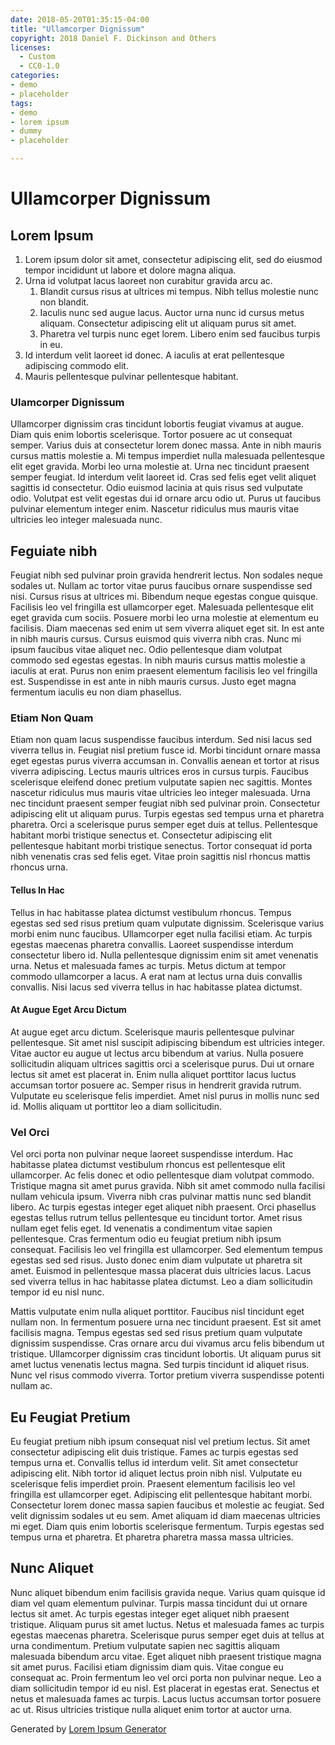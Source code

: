 ```yaml
---
date: 2018-05-20T01:35:15-04:00
title: "Ullamcorper Dignissum"
copyright: 2018 Daniel F. Dickinson and Others
licenses:
  - Custom
  - CC0-1.0
categories:
- demo
- placeholder
tags:
- demo
- lorem ipsum
- dummy
- placeholder

---
```


# Ullamcorper Dignissum

## Lorem Ipsum

  1.  Lorem ipsum dolor sit amet, consectetur adipiscing elit, sed do eiusmod tempor incididunt ut labore et dolore magna aliqua.
  2.  Urna id volutpat lacus laoreet non curabitur gravida arcu ac.
      1.  Blandit cursus risus at ultrices mi tempus. Nibh tellus molestie nunc non blandit.
      2.  Iaculis nunc sed augue lacus. Auctor urna nunc id cursus metus aliquam. Consectetur adipiscing elit ut aliquam purus sit amet.
      3.  Pharetra vel turpis nunc eget lorem. Libero enim sed faucibus turpis in eu.
  3.  Id interdum velit laoreet id donec. A iaculis at erat pellentesque adipiscing commodo elit.
  4.  Mauris pellentesque pulvinar pellentesque habitant.

### Ulamcorper Dignissum

Ullamcorper dignissim cras tincidunt lobortis feugiat vivamus at augue. Diam quis enim lobortis scelerisque. Tortor posuere ac ut consequat semper. Varius duis at consectetur lorem donec massa. Ante in nibh mauris cursus mattis molestie a. Mi tempus imperdiet nulla malesuada pellentesque elit eget gravida. Morbi leo urna molestie at. Urna nec tincidunt praesent semper feugiat. Id interdum velit laoreet id. Cras sed felis eget velit aliquet sagittis id consectetur. Odio euismod lacinia at quis risus sed vulputate odio. Volutpat est velit egestas dui id ornare arcu odio ut. Purus ut faucibus pulvinar elementum integer enim. Nascetur ridiculus mus mauris vitae ultricies leo integer malesuada nunc.

## Feguiate nibh

Feugiat nibh sed pulvinar proin gravida hendrerit lectus. Non sodales neque sodales ut. Nullam ac tortor vitae purus faucibus ornare suspendisse sed nisi. Cursus risus at ultrices mi. Bibendum neque egestas congue quisque. Facilisis leo vel fringilla est ullamcorper eget. Malesuada pellentesque elit eget gravida cum sociis. Posuere morbi leo urna molestie at elementum eu facilisis. Diam maecenas sed enim ut sem viverra aliquet eget sit. In est ante in nibh mauris cursus. Cursus euismod quis viverra nibh cras. Nunc mi ipsum faucibus vitae aliquet nec. Odio pellentesque diam volutpat commodo sed egestas egestas. In nibh mauris cursus mattis molestie a iaculis at erat. Purus non enim praesent elementum facilisis leo vel fringilla est. Suspendisse in est ante in nibh mauris cursus. Justo eget magna fermentum iaculis eu non diam phasellus.

### Etiam Non Quam

Etiam non quam lacus suspendisse faucibus interdum. Sed nisi lacus sed viverra tellus in. Feugiat nisl pretium fusce id. Morbi tincidunt ornare massa eget egestas purus viverra accumsan in. Convallis aenean et tortor at risus viverra adipiscing. Lectus mauris ultrices eros in cursus turpis. Faucibus scelerisque eleifend donec pretium vulputate sapien nec sagittis. Montes nascetur ridiculus mus mauris vitae ultricies leo integer malesuada. Urna nec tincidunt praesent semper feugiat nibh sed pulvinar proin. Consectetur adipiscing elit ut aliquam purus. Turpis egestas sed tempus urna et pharetra pharetra. Orci a scelerisque purus semper eget duis at tellus. Pellentesque habitant morbi tristique senectus et. Consectetur adipiscing elit pellentesque habitant morbi tristique senectus. Tortor consequat id porta nibh venenatis cras sed felis eget. Vitae proin sagittis nisl rhoncus mattis rhoncus urna.

#### Tellus In Hac

Tellus in hac habitasse platea dictumst vestibulum rhoncus. Tempus egestas sed sed risus pretium quam vulputate dignissim. Scelerisque varius morbi enim nunc faucibus. Ullamcorper eget nulla facilisi etiam. Ac turpis egestas maecenas pharetra convallis. Laoreet suspendisse interdum consectetur libero id. Nulla pellentesque dignissim enim sit amet venenatis urna. Netus et malesuada fames ac turpis. Metus dictum at tempor commodo ullamcorper a lacus. A erat nam at lectus urna duis convallis convallis. Nisi lacus sed viverra tellus in hac habitasse platea dictumst.

#### At Augue Eget Arcu Dictum

At augue eget arcu dictum. Scelerisque mauris pellentesque pulvinar pellentesque. Sit amet nisl suscipit adipiscing bibendum est ultricies integer. Vitae auctor eu augue ut lectus arcu bibendum at varius. Nulla posuere sollicitudin aliquam ultrices sagittis orci a scelerisque purus. Dui ut ornare lectus sit amet est placerat in. Enim nulla aliquet porttitor lacus luctus accumsan tortor posuere ac. Semper risus in hendrerit gravida rutrum. Vulputate eu scelerisque felis imperdiet. Amet nisl purus in mollis nunc sed id. Mollis aliquam ut porttitor leo a diam sollicitudin.

### Vel Orci

Vel orci porta non pulvinar neque laoreet suspendisse interdum. Hac habitasse platea dictumst vestibulum rhoncus est pellentesque elit ullamcorper. Ac felis donec et odio pellentesque diam volutpat commodo. Tristique magna sit amet purus gravida. Nibh sit amet commodo nulla facilisi nullam vehicula ipsum. Viverra nibh cras pulvinar mattis nunc sed blandit libero. Ac turpis egestas integer eget aliquet nibh praesent. Orci phasellus egestas tellus rutrum tellus pellentesque eu tincidunt tortor. Amet risus nullam eget felis eget. Id venenatis a condimentum vitae sapien pellentesque. Cras fermentum odio eu feugiat pretium nibh ipsum consequat. Facilisis leo vel fringilla est ullamcorper. Sed elementum tempus egestas sed sed risus. Justo donec enim diam vulputate ut pharetra sit amet. Euismod in pellentesque massa placerat duis ultricies lacus. Lacus sed viverra tellus in hac habitasse platea dictumst. Leo a diam sollicitudin tempor id eu nisl nunc.

Mattis vulputate enim nulla aliquet porttitor. Faucibus nisl tincidunt eget nullam non. In fermentum posuere urna nec tincidunt praesent. Est sit amet facilisis magna. Tempus egestas sed sed risus pretium quam vulputate dignissim suspendisse. Cras ornare arcu dui vivamus arcu felis bibendum ut tristique. Ullamcorper dignissim cras tincidunt lobortis. Ut aliquam purus sit amet luctus venenatis lectus magna. Sed turpis tincidunt id aliquet risus. Nunc vel risus commodo viverra. Tortor pretium viverra suspendisse potenti nullam ac.

## Eu Feugiat Pretium

Eu feugiat pretium nibh ipsum consequat nisl vel pretium lectus. Sit amet consectetur adipiscing elit duis tristique. Fames ac turpis egestas sed tempus urna et. Convallis tellus id interdum velit. Sit amet consectetur adipiscing elit. Nibh tortor id aliquet lectus proin nibh nisl. Vulputate eu scelerisque felis imperdiet proin. Praesent elementum facilisis leo vel fringilla est ullamcorper eget. Adipiscing elit pellentesque habitant morbi. Consectetur lorem donec massa sapien faucibus et molestie ac feugiat. Sed velit dignissim sodales ut eu sem. Amet aliquam id diam maecenas ultricies mi eget. Diam quis enim lobortis scelerisque fermentum. Turpis egestas sed tempus urna et pharetra. Et pharetra pharetra massa massa ultricies.

## Nunc Aliquet

Nunc aliquet bibendum enim facilisis gravida neque. Varius quam quisque id diam vel quam elementum pulvinar. Turpis massa tincidunt dui ut ornare lectus sit amet. Ac turpis egestas integer eget aliquet nibh praesent tristique. Aliquam purus sit amet luctus. Netus et malesuada fames ac turpis egestas maecenas pharetra. Scelerisque purus semper eget duis at tellus at urna condimentum. Pretium vulputate sapien nec sagittis aliquam malesuada bibendum arcu vitae. Eget aliquet nibh praesent tristique magna sit amet purus. Facilisi etiam dignissim diam quis. Vitae congue eu consequat ac. Proin fermentum leo vel orci porta non pulvinar neque. Leo a diam sollicitudin tempor id eu nisl. Est placerat in egestas erat. Senectus et netus et malesuada fames ac turpis. Lacus luctus accumsan tortor posuere ac ut. Risus ultricies tristique nulla aliquet enim tortor at auctor urna.

Generated by [Lorem Ipsum Generator](https://loremipsum.io/generator)

